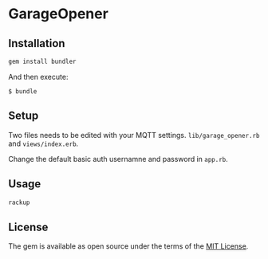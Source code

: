 # GarageOpener



## Installation

```ruby
gem install bundler
```

And then execute:

    $ bundle
    
## Setup

Two files needs to be edited with your MQTT settings.
`lib/garage_opener.rb` and `views/index.erb`.

Change the default basic auth usernamne and password in `app.rb`.

## Usage

```ruby
rackup
```

## License

The gem is available as open source under the terms of the [MIT License](http://opensource.org/licenses/MIT).

